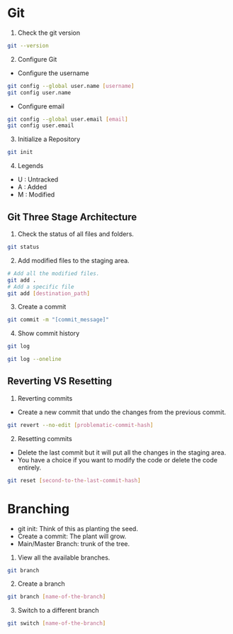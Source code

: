 # Git

1. Check the git version

```bash
git --version
```

2. Configure Git

- Configure the username

```bash
git config --global user.name [username]
git config user.name
```

- Configure email

```bash
git config --global user.email [email]
git config user.email
```

3. Initialize a Repository

```bash
git init
```

4. Legends

- U : Untracked
- A : Added
- M : Modified

## Git Three Stage Architecture

1. Check the status of all files and folders.

```bash
git status
```

2. Add modified files to the staging area.

```bash
# Add all the modified files.
git add .
# Add a specific file
git add [destination_path]
```

3. Create a commit

```bash
git commit -m "[commit_message]"
```

4. Show commit history

```bash
git log
```

```bash
git log --oneline
```
## Reverting VS Resetting
1. Reverting commits
- Create a new commit that undo the changes from the previous commit.
```bash
git revert --no-edit [problematic-commit-hash]
```
2. Resetting commits
- Delete the last commit but it will put all the changes in the staging area.
- You have a choice if you want to modify the code or delete the code entirely.
```bash
git reset [second-to-the-last-commit-hash]
```

# Branching
- git init: Think of this as planting the seed.
- Create a commit: The plant will grow.
- Main/Master Branch: trunk of the tree.
1. View all the available branches.
```bash
git branch
```
2. Create a branch
```bash
git branch [name-of-the-branch]
```
3. Switch to a different branch
```bash
git switch [name-of-the-branch]
```